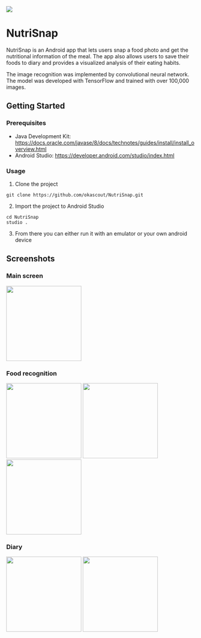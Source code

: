 
<img src="screenshots/logo.png">

# NutriSnap

NutriSnap is an Android app that lets users snap a food photo and get the nutritional information of the meal. The app also allows  users to save their foods to diary and provides a visualized analysis of their eating habits.

The image recognition was implemented by convolutional neural network. The model was developed with TensorFlow and trained with over 100,000 images.

## Getting Started

### Prerequisites
- Java Development Kit: https://docs.oracle.com/javase/8/docs/technotes/guides/install/install_overview.html
- Android Studio: https://developer.android.com/studio/index.html

### Usage

1. Clone the project

```
git clone https://github.com/okascout/NutriSnap.git
```

2. Import the project to Android Studio

```
cd NutriSnap
studio .
```
3. From there you can either run it with an emulator or your own android device

## Screenshots

### Main screen

<img src="screenshots/main.png" width="200">

### Food recognition

<img src="screenshots/results.png" width="200"> <img src="screenshots/results_2.png" width="200"> <img src="screenshots/add_food.png" width="200">

### Diary
<img src="screenshots/diary.png" width="200"> <img src="screenshots/diary_2.png" width="200">
